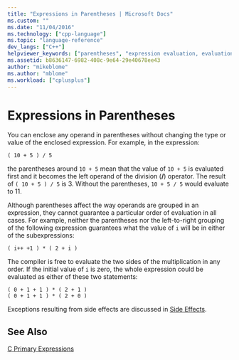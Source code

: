 ```yaml
---
title: "Expressions in Parentheses | Microsoft Docs"
ms.custom: ""
ms.date: "11/04/2016"
ms.technology: ["cpp-language"]
ms.topic: "language-reference"
dev_langs: ["C++"]
helpviewer_keywords: ["parentheses", "expression evaluation, evaluation order", "expressions [C++], evaluating", "parentheses, expressions"]
ms.assetid: b8636147-6982-408c-9e64-29e40678ee43
author: "mikeblome"
ms.author: "mblome"
ms.workload: ["cplusplus"]
---
```

# Expressions in Parentheses

You can enclose any operand in parentheses without changing the type or value of the enclosed expression. For example, in the expression:

```
( 10 + 5 ) / 5
```

the parentheses around `10 + 5` mean that the value of `10 + 5` is evaluated first and it becomes the left operand of the division (**/**) operator. The result of `( 10 + 5 ) / 5` is 3. Without the parentheses, `10 + 5 / 5` would evaluate to 11.

Although parentheses affect the way operands are grouped in an expression, they cannot guarantee a particular order of evaluation in all cases. For example, neither the parentheses nor the left-to-right grouping of the following expression guarantees what the value of `i` will be in either of the subexpressions:

```
( i++ +1 ) * ( 2 + i )
```

The compiler is free to evaluate the two sides of the multiplication in any order. If the initial value of `i` is zero, the whole expression could be evaluated as either of these two statements:

```
( 0 + 1 + 1 ) * ( 2 + 1 )
( 0 + 1 + 1 ) * ( 2 + 0 )
```

Exceptions resulting from side effects are discussed in [Side Effects](../c-language/side-effects.md).

## See Also

[C Primary Expressions](../c-language/c-primary-expressions.md)